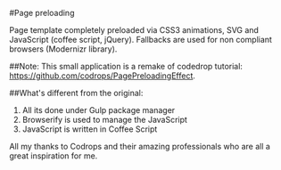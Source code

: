 #Page preloading

Page template completely preloaded via CSS3 animations, SVG and JavaScript (coffee script, jQuery). Fallbacks are used for non compliant browsers (Modernizr library).

##Note:
This small application is a remake of codedrop tutorial: https://github.com/codrops/PagePreloadingEffect.

##What's different from the original:
1) All its done under Gulp package manager
2) Browserify is used to manage the JavaScript
3) JavaScript is written in Coffee Script

All my thanks to Codrops and their amazing professionals who are all a great inspiration for me.